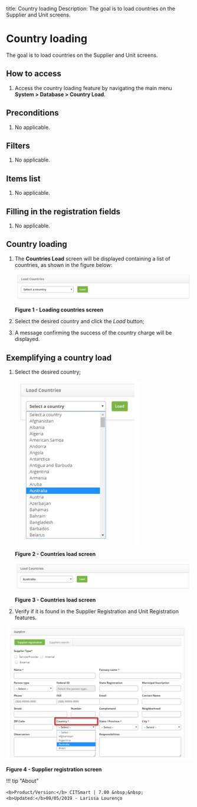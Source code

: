 title: Country loading
Description: The goal is to load countries on the Supplier and Unit screens.
# Country loading

The goal is to load countries on the Supplier and Unit screens.

How to access
-----------------

1. Access the country loading feature by navigating the main menu 
**System > Database > Country Load**.

Preconditions
----------------

1. No applicable.

Filters
---------

1. No applicable.

Items list
--------------------

1. No applicable.

Filling in the registration fields
-------------------------------------

1. No applicable.

Country loading
------------------

1. The **Countries Load** screen will be displayed containing a list of countries, as 
shown in the figure below:

    ![Load](images/country.img1.jpg)
    
    **Figure 1 - Loading countries screen**
    
2. Select the desired country and click the *Load* button;

3. A message confirming the success of the country charge will be displayed.

Exemplifying a country load
---------------------------------

1. Select the desired country;

    ![Load](images/country.img2.jpg)
    
    **Figure 2 - Countries load screen**
    
    ![Countries](images/country.img3.jpg)
    
    **Figure 3 - Countries load screen**
    
2. Verify if it is found in the Supplier Registration and Unit Registration features.

![Entry](images/country.img4.jpg)

**Figure 4 - Supplier registration screen**

!!! tip "About"

    <b>Product/Version:</b> CITSmart | 7.00 &nbsp;&nbsp;
    <b>Updated:</b>09/05/2019 - Larissa Lourenço
